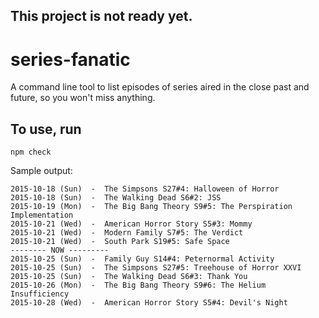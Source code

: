 ## This project is not ready yet.

# series-fanatic
A command line tool to list episodes of series aired in the close past and future, so you won't miss anything.

## To use, run

```
npm check
```

Sample output:

```
2015-10-18 (Sun)  -  The Simpsons S27#4: Halloween of Horror
2015-10-18 (Sun)  -  The Walking Dead S6#2: JSS
2015-10-19 (Mon)  -  The Big Bang Theory S9#5: The Perspiration Implementation
2015-10-21 (Wed)  -  American Horror Story S5#3: Mommy
2015-10-21 (Wed)  -  Modern Family S7#5: The Verdict
2015-10-21 (Wed)  -  South Park S19#5: Safe Space
-------- NOW ---------
2015-10-25 (Sun)  -  Family Guy S14#4: Peternormal Activity
2015-10-25 (Sun)  -  The Simpsons S27#5: Treehouse of Horror XXVI
2015-10-25 (Sun)  -  The Walking Dead S6#3: Thank You
2015-10-26 (Mon)  -  The Big Bang Theory S9#6: The Helium Insufficiency
2015-10-28 (Wed)  -  American Horror Story S5#4: Devil's Night
```

